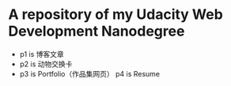 # A repository of my Udacity Web Development Nanodegree
- p1 is 博客文章
- p2 is 动物交换卡
- p3 is Portfolio（作品集网页）
  p4 is Resume
